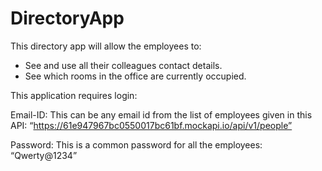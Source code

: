 # DirectoryApp

This directory app will allow the employees to:
- See and use all their colleagues contact details.
- See which rooms in the office are currently occupied.

This application requires login:

Email-ID: This can be any email id from the list of employees given in this API: “https://61e947967bc0550017bc61bf.mockapi.io/api/v1/people”

Password: This is a common password for all the employees: “Qwerty@1234”
